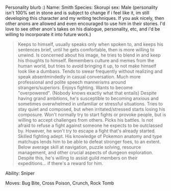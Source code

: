 Personality blurb :)
Name: Smith
Species: Skorupi
sex: Male
(personality isn't 100% set in stone and is subject to change if i feel like it, im still developing this character and my writing techniques. If you ask nicely, then other anons are allowed and even encouraged to use him in their stories. I'd love to see other anon's takes on his dialogue, personality, etc, and i'd be willing to incorporate it into future work.)

>Keeps to himself, usually speaks only when spoken to, and keeps his sentences brief, until he gets comfortable, then is more willing to unwind.
>Is concerned about his image, he tries to blend in and keep his thoughts to himself.
>Remembers culture and memes from the human world, but tries to avoid bringing it up, to not make himself look like a dumbass.
>Tends to swear frequently without realizing and speak absentmindedly in casual conversation. Much more professional and polite speech mannerisms around strangers/superiors.
>Enjoys fighting. Wants to become "overpowered". (Nobody knows exactly what that entails)
>Despite having grand ambitions, he's susceptible to becoming anxious and sometimes overwhelmed in unfamiliar or stressful situations.
>Tries to stay quiet and composed, but when irritated/stressed starts losing his composure.
>Won't normally try to start fights or provoke people, but is willing to accept challenges from others.
>Picks his battles. Is not afraid to refuse a fight against someone he expects to be outclassed by. However, he won't try to escape a fight that's already started.
>Skilled fighting adept. His knowledge of Pokemon anatomy and type matchups lends him to be able to defeat stronger foes, to an extent.
>Below average skill at navigation, puzzle solving, resource management, and other crucial aspects of dungeon exploration.
>Despite this, he's willing to assist guild members on their expeditions... if there's a reward for him.


Ability: Sniper

Moves: Bug Bite, Cross Poison, Crunch, Rock Tomb